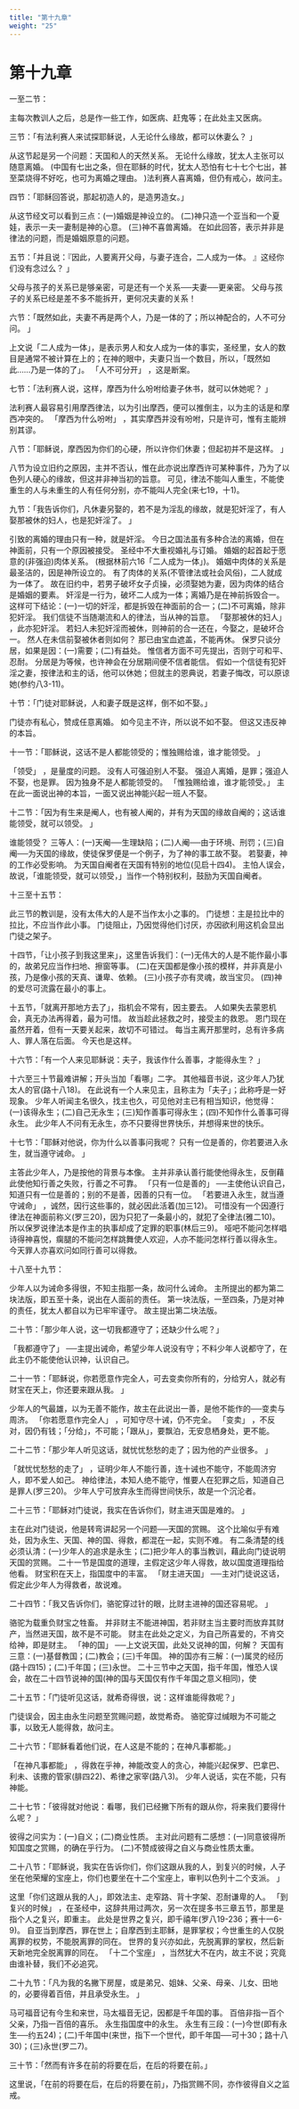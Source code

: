 ```yaml
---
title: "第十九章"
weight: "25"
---
```


# 第十九章


一至二节：

主每次教训人之后，总是作一些工作，如医病、赶鬼等；在此处主又医病。

三节：「有法利赛人来试探耶稣说，人无论什么缘故，都可以休妻么？
」

从这节起是另一个问题：天国和人的天然关系。
无论什么缘故，犹太人主张可以随意离婚。
(中国有七出之条，但在耶稣的时代，犹太人恐怕有七十七个七出，甚至菜烧得不好吃，也可为离婚之理由。
)法利赛人喜离婚，但仍有戒心，故问主。

四节：「耶稣回答说，那起初造人的，是造男造女。」

从这节经文可以看到三点：(一)婚姻是神设立的。
(二)神只造一个亚当和一个夏娃，表示一夫一妻制是神的心意。
(三)神不喜兽离婚。
在如此回答，表示并非是律法的问题，而是婚姻原意的问题。

五节：「并且说：『因此，人要离开父母，与妻子连合，二人成为一体。
』这经你们没有念过么？
」

父母与孩子的关系已是够亲密，可是还有一个关系──夫妻──更亲密。
父母与孩子的关系已经是差不多不能拆开，更何况夫妻的关系！

六节：「既然如此，夫妻不再是两个人，乃是一体的了；所以神配合的，人不可分问。
」

上文说「二人成为一体」，是表示男人和女人成为一体的事实，圣经里，女人的数目是通常不被计算在上的；在神的眼中，夫妻只当一个数目，所以，「既然如此……乃是一体的了」。
「人不可分开」
，这是断案。

七节：「法利赛人说，这样，摩西为什么吩咐给妻子休书，就可以休她呢？
」

法利赛人最容易引用摩西律法，以为引出摩西，便可以推倒主，以为主的话是和摩西冲突的。
「摩西为什么吩咐」
，其实摩西并没有吩咐，只是许可，惟有主能辨别其谬。

八节：「耶稣说，摩西因为你们的心硬，所以许你们休妻；但起初并不是这样。
」

八节为设立旧约之原因，主并不否认，惟在此亦说出摩西许可某种事件，乃为了以色列人硬心的缘故，但这并非神当初的旨意。
可见，律法不能叫人重生，不能使重生的人与未重生的人有任何分别，亦不能叫人完全(来七19，十1)。

九节：「我告诉你们，凡休妻另娶的，若不是为淫乱的缘故，就是犯奸淫了，有人娶那被休的妇人，也是犯奸淫了。
」

引致的离婚的理由只有一种，就是奸淫。
今日之国法虽有多种合法的离婚，但在神面前，只有一个原因被接受。
圣经中不大重视婚礼与订婚。
婚姻的起首起于愿意的(非强迫)肉体关系。
(根据林前六16「二人成为一体」)。
婚姻中肉体的关系是最圣洁的，因是神所设立的。
有了肉体的关系(不管律法或社会风俗)，二人就成为一体了。
故在旧约中，若男子破坏女子贞操，必须娶她为妻，因为肉体的结合是婚姻的要素。
奸淫是一行为，破坏二人成为一体；离婚乃是在神前拆毁合一。
这样可下结论：(一)一切的奸淫，都是拆毁在神面前的合一；(二)不可离婚，除非犯奸淫。
我们信徒不当随潮流和人的律法，当从神的旨意。
「娶那被休的妇人」
，此亦犯奸淫。
若妇人未犯奸淫而被休，则神前的合一还在，今娶之，是破坏合一。
然人在未信前娶被休者则如何？
那已由宝血遮盖，不能再休。
保罗只谈分居，如果是因：(一)需要；(二)有益处。
惟信者方面不可先提出，否则宁可和平、忍耐。
分居是为等候，也许神会在分居期间便不信者能信。
假如一个信徒有犯奸淫之妻，按律法和主的话，他可以休她；但就主的恩典说，若妻子悔改，可以原谅她(参约八3-11)。

十节：「门徒对耶稣说，人和妻子既是这样，倒不如不娶。」

门徒亦有私心，赞成任意离婚。
如今见主不许，所以说不如不娶。
但这又违反神的本旨。

十一节：「耶稣说，这话不是人都能领受的；惟独赐给谁，谁才能领受。
」

「领受」
，是量度的问题。
没有人可强迫别人不娶。
强迫人离婚，是罪；强迫人不娶，也是罪。
因为独身不是人都能领受的。
「惟独赐给谁，谁才能领受。」
主在此一面说出神的本旨，一面又说出神能兴起一班人不娶。

十二节：「因为有生来是阉人，也有被人阉的，并有为天国的缘故自阉的；这话谁能领受，就可以领受。
」

谁能领受？
三等人：(一)天阉──生理缺陷；(二)人阉──由于环境、刑罚；(三)自阉──为天国的缘故，使徒保罗便是一个例子，为了神的事工故不娶。
若娶妻，神的工作必受影响。
为天国自阉者在天国有特别的地位(见启十四4)。
主怕人误会，故说，「谁能领受，就可以领受，」当作一个特别权利，鼓励为天国自阉者。

十三至十五节：

此三节的教训是，没有太伟大的人是不当作太小之事的。
门徒想：主是拉比中的拉比，不应当作此小事。
门徒阻止，乃因觉得他们讨厌，亦因欲利用这机会显出门徒之架子。

十四节，「让小孩子到我这里来」，这里告诉我们：(一)无伟大的人是不能作最小事的，故弟兄应当作扫地、擦窗等事。
(二)在天国都是像小孩的模样，并非真是小孩，乃是像小孩的天真、谦卑、依赖。
(三)小孩子亦有灵魂，故当宝贝。
(四)神的爱尽可流露在最小的事上。

十五节，「就离开那地方去了」，指机会不常有，因主要去。
人如果失去蒙恩机会，真无办法再得着，最为可惜。
故当趁此拯救之时，接受主的救恩。
恩门现在虽然开着，但有一天要关起来，故切不可错过。
每当主离开那里时，总有许多病人、罪人落在后面。
今天也是这样。

十六节：「有一个人来见耶稣说：夫子，我该作什么善事，才能得永生？
」

十六至三十节最难讲解；开头当加「看哪」二字。
其他福音书说，这少年人乃犹太人的官(路十八18)。
在此说有一个人来见主，且称主为「夫子」；此称呼是一好现象。
少年人听闻主名很久，找主也久，可见他对主已有相当知识，他觉得：(一)该得永生；(二)自己无永生；(三)知作善事可得永生；(四)不知作什么善事可得永生。
此少年人不问有无永生，亦不只要得世界快乐，并想得来世的快乐。

十七节：「耶稣对他说，你为什么以善事问我呢？
只有一位是善的，你若要进入永生，就当遵守诫命。
」

主答此少年人，乃是按他的背景与本像。
主并非承认善行能使他得永生，反倒藉此使他知行善之失败，行善之不可靠。
「只有一位是善的」
──主使他认识自己，知道只有一位是善的；别的不是善，因善的只有一位。
「若要进入永生，就当遵守诫命」
，诚然，因行这些事的，就必因此活着(加三12)。
可惜没有一个因遵行律法在神面前称义(罗三20)，因为只犯了一条最小的，就犯了全律法(雅二10)。
所以保罗说律法本是作主的执事却成了定罪的职事(林后三9)。
哑吧不能问怎样唱诗得神喜悦，瘸腿的不能问怎样跳舞使人欢迎，人亦不能问怎样行善以得永生。
今天罪人亦喜欢问如同行善可以得救。

十八至十九节：

少年人以为诫命多得很，不知主指那一条，故问什么诫命。
主所提出的都为第二块法版，即五至十条，说出在人面前的责任。
第一块法版，一至四条，乃是对神的责任，犹太人都自以为已牢牢谨守。
故主提出第二块法版。

二十节：「那少年人说，这一切我都遵守了；还缺少什么呢？」

「我都遵守了」
──主提出诫命，希望少年人说没有守；不料少年人说都守了，在此主仍不能使他认识神，认识自己。

二十一节：「耶稣说，你若愿意作完全人，可去变卖你所有的，分给穷人，就必有财宝在天上，你还要来跟从我。
」

少年人的气最雄，以为无善不能作，故主在此说出一善，是他不能作的──变卖与周济。
「你若愿意作完全人」
，可知守尽十诫，仍不完全。
「变卖」
，不反对，因仍有钱；「分给」，不可能；「跟从」，要飘泊，无安息栖身处，更不能。

二十二节：「那少年人听见这话，就忧忧愁愁的走了；因为他的产业很多。
」

「就忧忧愁愁的走了」
，证明少年人不能行善，连十诫也不能守，不能周济穷人，即不爱人如己。
神给律法，本知人绝不能守，惟要人在犯罪之后，知道自己是罪人(罗三20)。
少年人宁可放弃永生而得世间快乐，故是一个沉沦者。

二十三节：「耶稣对门徒说，我实在告诉你们，财主进天国是难的。
」

主在此对门徒说，他是转弯讲起另一个问题──天国的赏赐。
这个比喻似乎有难处，因为永生、天国、神的国、得救，都混在一起，实则不难。
有二条清楚的线必须认清：(一)少年人的追求是永生；(二)把少年人的事当教训，藉此向门徒说明天国的赏赐。
二十一节是国度的道理，主假定这少年人得救，故以国度道理指给他看。
财宝积在天上，指国度中的丰富。
「财主进天国」
──主对门徒说这话，假定此少年人为得救者，故说难。

二十四节：「我又告诉你们，骆驼穿过针的眼，比财主进神的国还容易呢。
」

骆驼为载重负财宝之牲畜。
并非财主不能进神国，若非财主当主要时而放弃其财产，当然进天国，故不是不可能。
财主在此处之定义，为自己所喜爱的，不肯交给神，即是财主。
「神的国」
──上文说天国，此处又说神的国，何解？
天国有三意：(一)基督教国；(二)教会；(三)千年国。
神的国亦有三解：(一)属灵的经历(路十四15)；(二)千年国；(三)永世。
二十三节中之天国，指千年国，惟恐人误会，故在二十四节说神的国(神的国与天国仅有作千年国之意义相同)，使

二十五节：「门徒听见这话，就希奇得很，说：这样谁能得救呢？」

门徒误会，因主由永生问题至赏赐问题，故觉希奇。
骆驼穿过缄眼为不可能之事，以致无人能得救，故问主。

二十六节：「耶稣看着他们说，在人这是不能的；在神凡事都能。」

「在神凡事都能」
，得救在乎神，神能改变人的贪心，神能兴起保罗、巴拿巴、利未、该撒的管家(腓四22)、希律之家宰(路八3)。
少年人说话，实在不能，只有神能。

二十七节：「彼得就对他说：看哪，我们已经撇下所有的跟从你，将来我们要得什么呢？
」

彼得之问实为：(一)自义；(二)商业性质。
主对此问题有二感想：(一)同意彼得所知国度之赏赐，的确在乎行为。
(二)不赞成彼得之自义与商业性质太重。

二十八节：「耶稣说，我实在告诉你们，你们这跟从我的人，到复兴的时候，人子坐在他荣耀的宝座上，你们也要坐在十二个宝座上，审判以色列十二个支派。
」

这里「你们这跟从我的人」，即效法主、走窄路、背十字架、忍耐谦卑的人。
「到复兴的时候」
，在圣经中，这辞共用过两次，另一次在提多书三章五节，那里是指个人之复兴，即重主。
此处是世界之复兴，即千禧年(罗八19-236；赛十一6-9)。
自亚当到摩西，罪在世上；自摩西到主耶稣，是罪掌权；今世重生的人仅脱离罪的权势，不能脱离罪的同在。
世界的复兴亦如此，先脱离罪的掌权，然后新天新地完全脱离罪的同在。
「十二个宝座」
，当然犹大不在内，故主不说；究竟由谁补替，我们不必追究。

二十九节：「凡为我的名撇下房屋，或是弟兄、姐妹、父亲、母亲、儿女、田地的，必要得着百倍，并且承受永生。
」

马可福音记有今生和来世，马太福音无记，因都是千年国的事。
百倍非指一百个父亲，乃指一百倍的喜乐。
永生指国度中的永生。
永生有三段：(一)今世(即有永生──约五24)；(二)千年国中(来世，指下一个世代，即千年国──可十30；路十八30)；(三)永世(罗二7)。

三十节：「然而有许多在前的将要在后，在后的将要在前。」

这里说，「在前的将要在后，在后的将要在前」，乃指赏赐不同，亦作彼得自义之监戒。
